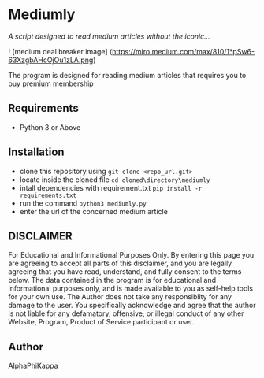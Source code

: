 Mediumly
========
*A script designed to read medium articles without the iconic...*

! [medium deal breaker image] (https://miro.medium.com/max/810/1*pSw6-63XzgbAHcOjOu1zLA.png)

The program is designed for reading medium articles that requires you to buy premium membership

## Requirements

* Python 3 or Above

## Installation 

* clone this repository using  ```git clone <repo_url.git>```
* locate inside the cloned file ```cd cloned\directory\mediumly```
* intall dependencies with requirement.txt ```pip install -r requirements.txt```
* run the command ```python3 mediumly.py```
* enter the url of the concerned medium article

## DISCLAIMER

For Educational and Informational Purposes Only.
By entering this page you are agreeing to accept all parts of this disclaimer, and you are legally agreeing that you have read, understand, and fully consent to the terms below. The data contained in the program is for educational and informational purposes only, and is made available to you as self-help tools for your own use. The Author does not take any responsiblity for any damage to the user. You specifically acknowledge and agree that the author is not liable for any defamatory, offensive, or illegal conduct of any other Website, Program, Product of Service participant or user.

## Author
AlphaPhiKappa

